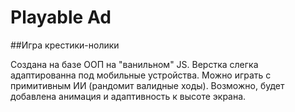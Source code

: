 # Playable Ad
##Игра крестики-нолики

Создана на базе ООП на "ванильном" JS. Верстка слегка адаптированна под мобильные устройства.
Можно играть с примитивным ИИ (рандомит валидные ходы). Возможно, будет добавлена анимация и адаптивность к высоте экрана.

